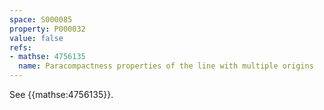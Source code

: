 ```yaml
---
space: S000085
property: P000032
value: false
refs:
- mathse: 4756135
  name: Paracompactness properties of the line with multiple origins
---
```


See {{mathse:4756135}}.

